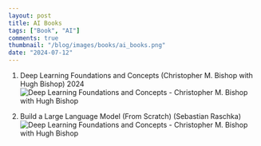 ```yaml
---
layout: post
title: AI Books
tags: ["Book", "AI"]
comments: true
thumbnail: "/blog/images/books/ai_books.png"
date: "2024-07-12"
---
```


1. Deep Learning Foundations and Concepts (Christopher M. Bishop with Hugh Bishop) 2024
![Deep Learning Foundations and Concepts - Christopher M. Bishop with Hugh Bishop](/blog/images/books/deep_learning.png)

2. Build a Large Language Model (From Scratch) (Sebastian Raschka)
![Deep Learning Foundations and Concepts - Christopher M. Bishop with Hugh Bishop](/blog/images/books/build_llm.png)

